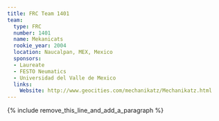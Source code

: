 ```yaml
---
title: FRC Team 1401
team:
  type: FRC
  number: 1401
  name: Mekanicats
  rookie_year: 2004
  location: Naucalpan, MEX, Mexico
  sponsors:
  - Laureate
  - FESTO Neumatics
  - Universidad del Valle de Mexico
  links:
    Website: http://www.geocities.com/mechanikatz/Mechanikatz.html
---
```


{% include remove_this_line_and_add_a_paragraph %}